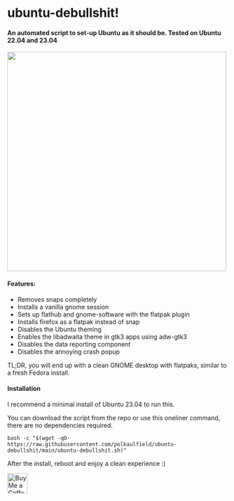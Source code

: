 # ubuntu-debullshit!
  
#### An automated script to set-up Ubuntu as it should be. Tested on Ubuntu 22.04 and 23.04
  
<img src="https://raw.githubusercontent.com/polkaulfield/ubuntu-debullshit/main/screenshot.png" width="500" />


  
#### Features:

* Removes snaps completely
* Installs a vanilla gnome session
* Sets up flathub and gnome-software with the flatpak plugin
* Installs firefox as a flatpak instead of snap
* Disables the Ubuntu theming
* Enables the libadwaita theme in gtk3 apps using adw-gtk3
* Disables the data reporting component
* Disables the annoying crash popup

TL;DR, you will end up with a clean GNOME desktop with flatpaks, similar to a fresh Fedora install.

#### Installation

I recommend a minimal install of Ubuntu 23.04 to run this. 

You can download the script from the repo or use this oneliner command, there are no dependencies required.

`bash -c "$(wget -qO- https://raw.githubusercontent.com/polkaulfield/ubuntu-debullshit/main/ubuntu-debullshit.sh)"`

After the install, reboot and enjoy a clean experience :)

<a href='https://ko-fi.com/polkaulfield' target='_blank'><img height='35' style='border:0px;height:46px;' src='https://az743702.vo.msecnd.net/cdn/kofi3.png?v=0' border='0' alt='Buy Me a Coffee at ko-fi.com' />
